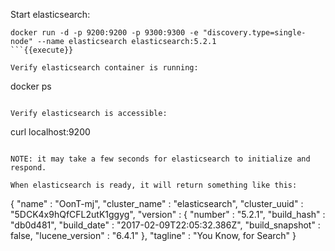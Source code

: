Start elasticsearch:
```
docker run -d -p 9200:9200 -p 9300:9300 -e "discovery.type=single-node" --name elasticsearch elasticsearch:5.2.1
```{{execute}}

Verify elasticsearch container is running:
```
docker ps
```{{execute}}

Verify elasticsearch is accessible:
```
curl localhost:9200
```{{execute}}

NOTE: it may take a few seconds for elasticsearch to initialize and respond.

When elasticsearch is ready, it will return something like this:
```
{
  "name" : "OonT-mj",
  "cluster_name" : "elasticsearch",
  "cluster_uuid" : "5DCK4x9hQfCFL2utK1ggyg",
  "version" : {
    "number" : "5.2.1",
    "build_hash" : "db0d481",
    "build_date" : "2017-02-09T22:05:32.386Z",
    "build_snapshot" : false,
    "lucene_version" : "6.4.1"
  },
  "tagline" : "You Know, for Search"
}
```
